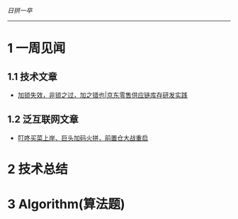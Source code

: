 
*日拱一卒*

_________________

# 1 一周见闻

## 1.1 技术文章
+ [加锁失效，非锁之过，加之错也|京东零售供应链库存研发实践](https://xie.infoq.cn/article/3217dfe3ff3177ed0abe1f6e6?utm_campaign=geek_search&utm_content=geek_search&utm_medium=geek_search&utm_source=geek_search&utm_term=geek_search)

## 1.2 泛互联网文章
+ [叮咚买菜上岸、巨头加码火拼，前置仓大战重启](https://mp.weixin.qq.com/s/lZ1329xFLBr70mNk56m_lA)



# 2 技术总结



# 3 Algorithm(算法题)

















